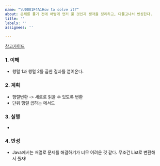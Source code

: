 ```yaml
---
name: "\U0001F4A1How to solve it?"
about: 문제를 풀기 전에 어떻게 먼저 풀 것인지 생각을 정리하고, 다풀고나서 반성한다.
title: ''
labels: ''
assignees: ''

---
```


[참고가이드](https://megaptera.notion.site/6-5f9b4105eb0748fd8f8baa631d92d6ea)

### 1. 이해
- 행렬 1과 행렬 2를 곱한 결과를 얻어온다.

### 2. 계획
- 행렬변환 -> 세로로 읽을 수 있도록 변환
- 단위 행렬 곱하는 메서드

### 3. 실행
- 

### 4. 반성
- Java에서는 배열로 문제를 해결하기가 너무 어려운 것 같다. 무조건 List로 변환해서 풀자!
